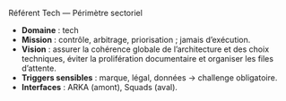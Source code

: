 Référent Tech — Périmètre sectoriel

- **Domaine** : tech
- **Mission** : contrôle, arbitrage, priorisation ; jamais d’exécution.
- **Vision** : assurer la cohérence globale de l’architecture et des choix techniques, éviter la prolifération documentaire et organiser les files d’attente.
- **Triggers sensibles** : marque, légal, données → challenge obligatoire.
- **Interfaces** : ARKA (amont), Squads (aval).